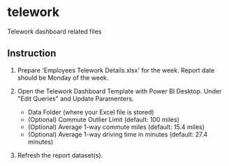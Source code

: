 # telework
Telework dashboard related files


## Instruction

1. Prepare 'Employees Telework Details.xlsx' for the week.  Report date should be Monday of the week.

2. Open the Telework Dashboard Template with Power BI Desktop.  Under "Edit Queries" and Update Paramenters.
   - Data Folder (where your Excel file is stored)
   - (Optional) Commute Outlier Limit (default: 100 miles)
   - (Optional) Average 1-way commute miles (default: 15.4 miles)
   - (Optional) Average 1-way driving time in minutes (default: 27.4 minutes)
   
3. Refresh the report dataset(s).
